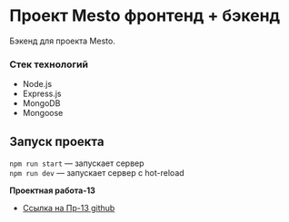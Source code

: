 # Проект Mesto фронтенд + бэкенд
  Бэкенд для проекта Mesto.
### Стек технологий
* Node.js
* Express.js
* MongoDB
* Mongoose
## Запуск проекта

`npm run start` — запускает сервер   
`npm run dev` — запускает сервер с hot-reload

**Проектная работа-13**

* [Ссылка на Пр-13 github](https://github.com/UlanBekboev/express-mesto-gha.git)
